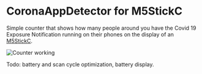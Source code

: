 # CoronaAppDetector for M5StickC

Simple counter that shows how many people around you have the Covid 19 Exposure Notification running on their phones on the display of an [M5StickC](https://m5stack.com/products/stick-c). 

![Counter working](https://github.com/frankrieger/CoronaAppDetectorM5StickC/blob/master/Working.png)

Todo: battery and scan cycle optimization, battery display.


